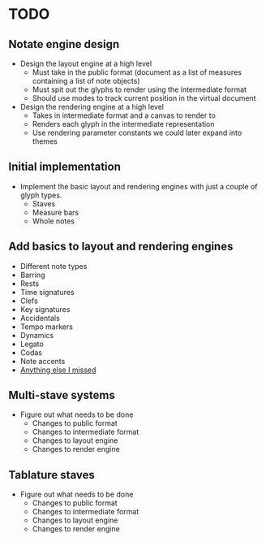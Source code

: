 
# TODO

## Notate engine design

* Design the layout engine at a high level
    * Must take in the public format (document as a list of measures 
      containing a list of note objects)
    * Must spit out the glyphs to render using the intermediate format
    * Should use modes to track current position in the virtual document
* Design the rendering engine at a high level
    * Takes in intermediate format and a canvas to render to
    * Renders each glyph in the intermediate representation
    * Use rendering parameter constants we could later expand into themes

## Initial implementation

* Implement the basic layout and rendering engines with just a couple of glyph
  types.
    * Staves
    * Measure bars
    * Whole notes

## Add basics to layout and rendering engines

* Different note types
* Barring
* Rests
* Time signatures
* Clefs
* Key signatures
* Accidentals
* Tempo markers
* Dynamics
* Legato
* Codas
* Note accents
* [Anything else I missed](http://en.wikipedia.org/wiki/List_of_musical_symbols)

## Multi-stave systems

* Figure out what needs to be done
    * Changes to public format
    * Changes to intermediate format
    * Changes to layout engine
    * Changes to render engine

## Tablature staves

* Figure out what needs to be done
    * Changes to public format
    * Changes to intermediate format
    * Changes to layout engine
    * Changes to render engine

